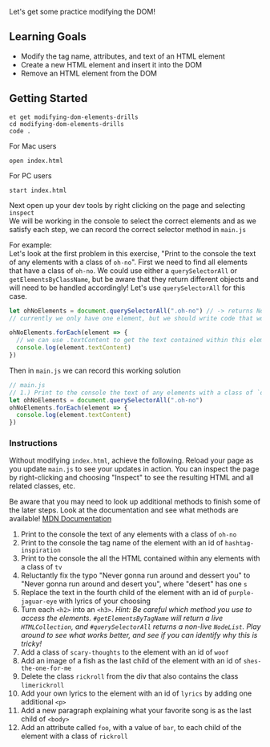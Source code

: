 Let's get some practice modifying the DOM!

## Learning Goals

- Modify the tag name, attributes, and text of an HTML element
- Create a new HTML element and insert it into the DOM
- Remove an HTML element from the DOM

## Getting Started

```no-highlight
et get modifying-dom-elements-drills
cd modifying-dom-elements-drills
code .
```

For Mac users

```no-highlight
open index.html
```

For PC users

```no-highlight
start index.html
```

Next open up your dev tools by right clicking on the page and selecting `inspect`  
We will be working in the console to select the correct elements and as we satisfy each step, we can record the correct selector method in `main.js`

For example:  
Let's look at the first problem in this exercise, "Print to the console the text of any elements with a class of `oh-no`". First we need to find all elements that have a class of `oh-no`. We could use either a `querySelectorAll` or `getElementsByClassName`, but be aware that they return different objects and will need to be handled accordingly! Let's use `querySelectorAll` for this case.

```js
let ohNoElements = document.querySelectorAll(".oh-no") // -> returns Nodelist with 1 element inside [p.oh-no]
// currently we only have one element, but we should write code that would account for any amount of elements in this Nodelist.  We can use a loop to have access to each element within this list

ohNoElements.forEach(element => {
  // we can use .textContent to get the text contained within this element
  console.log(element.textContent)
})
```

Then in `main.js` we can record this working solution

```js
// main.js
// 1.) Print to the console the text of any elements with a class of `oh-no`
let ohNoElements = document.querySelectorAll(".oh-no")
ohNoElements.forEach(element => {
  console.log(element.textContent)
})
```

### Instructions

Without modifying `index.html`, achieve the following. Reload your page as you update `main.js` to see your updates in action. You can inspect the page by right-clicking and choosing "Inspect" to see the resulting HTML and all related classes, etc.

Be aware that you may need to look up additional methods to finish some of the later steps.  Look at the documentation and see what methods are available! [MDN Documentation][mdn-document]

1. Print to the console the text of any elements with a class of `oh-no`
2. Print to the console the tag name of the element with an id of `hashtag-inspiration`
3. Print to the console the all the HTML contained within any elements with a class of `tv`
4. Reluctantly fix the typo "Never gonna run around and dessert you" to "Never gonna run around and desert you", where "desert" has one `s`
5. Replace the text in the fourth child of the element with an id of `purple-jaguar-eye` with lyrics of your choosing
6. Turn each `<h2>` into an `<h3>`. _Hint: Be careful which method you use to access the elements. `#getElementsByTagName` will return a *live* `HTMLCollection`, and `#querySelectorAll` returns a *non-live* `NodeList`. Play around to see what works better, and see if you can identify why this is tricky!_
7. Add a class of `scary-thoughts` to the element with an id of `woof`
8. Add an image of a fish as the last child of the element with an id of `shes-the-one-for-me`
9. Delete the class `rickroll` from the div that also contains the class `limerickroll`
10. Add your own lyrics to the element with an id of `lyrics` by adding one additional `<p>`
11. Add a new paragraph explaining what your favorite song is as the last child of `<body>`
12. Add an attribute called `foo`, with a value of `bar`, to each child of the element with a class of `rickroll`

[mdn-document]: https://developer.mozilla.org/en-US/docs/Web/API/Document